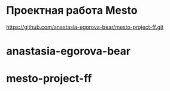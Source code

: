 # Проектная работа Mesto
https://github.com/anastasia-egorova-bear/mesto-project-ff.git

# anastasia-egorova-bear
# mesto-project-ff